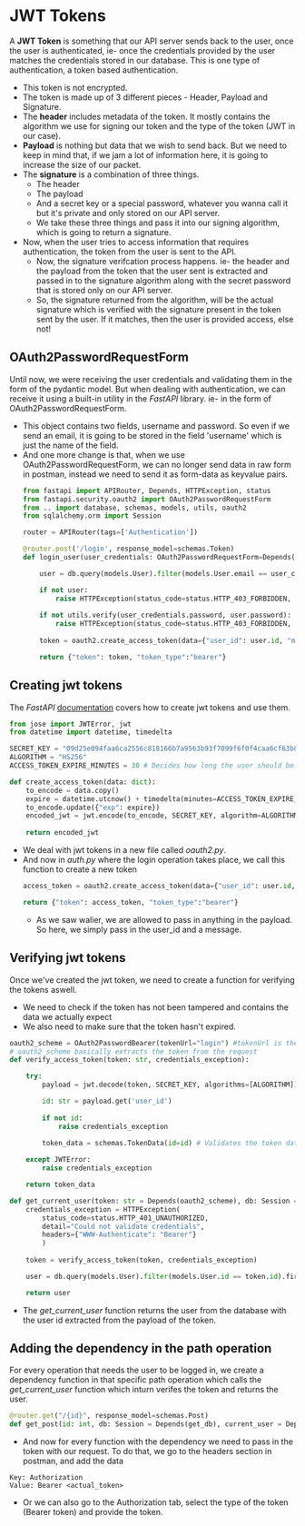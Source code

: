 # JWT Tokens

A **JWT Token** is something that our API server sends back to the user, once the user is authenticated, ie- once the credentials provided by the user matches the credentials stored in our database. This is one type of authentication, a token based authentication.
* This token is not encrypted.
* The token is made up of 3 different pieces - Header, Payload and Signature. 
* The **header** includes metadata of the token. It mostly contains the algorithm we use for signing our token and the type of the token (JWT in our case).
* **Payload** is nothing but data that we wish to send back. But we need to keep in mind that, if we jam a lot of information here, it is going to increase the size of our packet.
* The **signature** is a combination of three things.
    * The header
    * The payload
    * And a secret key or a special password, whatever you wanna call it but it's private and only stored on our API server.
    * We take these three things and pass it into our signing algorithm, which is going to return a signature.
* Now, when the user tries to access information that requires authentication, the token from the user is sent to the API. 
    * Now, the signature verifcation process happens. ie- the header and the payload from the token that the user sent is extracted and passed in to the signature algorithm along with the secret password that is stored only on our API server. 
    * So, the signature returned from the algorithm, will be the actual signature which is verified with the signature present in the token sent by the user. If it matches, then the user is provided access, else not!

## OAuth2PasswordRequestForm

Until now, we were receiving the user credentials and validating them in the form of the pydantic model. But when dealing with authentication, we can receive it using a built-in utility in the *FastAPI* library. ie- in the form of OAuth2PasswordRequestForm. 
* This object contains two fields, username and password. So even if we send an email, it is going to be stored in the field 'username' which is just the name of the field.
* And one more change is that, when we use OAuth2PasswordRequestForm, we can no longer send data in raw form in postman, instead we need to send it as form-data as keyvalue pairs.
    ```py
    from fastapi import APIRouter, Depends, HTTPException, status
    from fastapi.security.oauth2 import OAuth2PasswordRequestForm
    from .. import database, schemas, models, utils, oauth2
    from sqlalchemy.orm import Session

    router = APIRouter(tags=['Authentication'])

    @router.post('/login', response_model=schemas.Token)
    def login_user(user_credentials: OAuth2PasswordRequestForm=Depends(), db: Session = Depends(database.get_db)):

        user = db.query(models.User).filter(models.User.email == user_credentials.username).first() # The email is actually stored in the 'username' field of the OAuth2PasswordRequestForm

        if not user:
            raise HTTPException(status_code=status.HTTP_403_FORBIDDEN, detail="Invalid Credentials!")
        
        if not utils.verify(user_credentials.password, user.password):
            raise HTTPException(status_code=status.HTTP_403_FORBIDDEN, detail="Invalid Credentials!")
        
        token = oauth2.create_access_token(data={"user_id": user.id, "message": "Asif da boss!"})

        return {"token": token, "token_type":"bearer"}
    ```

## Creating jwt tokens

The _FastAPI_ [documentation](https://fastapi.tiangolo.com/tutorial/security/oauth2-jwt/) covers how to create jwt tokens and use them.
```python
from jose import JWTError, jwt
from datetime import datetime, timedelta

SECRET_KEY = "09d25e094faa6ca2556c818166b7a9563b93f7099f6f0f4caa6cf63b88e8d3e7"
ALGORITHM = "HS256"
ACCESS_TOKEN_EXPIRE_MINUTES = 30 # Decides how long the user should be logged in 

def create_access_token(data: dict):
    to_encode = data.copy()
    expire = datetime.utcnow() + timedelta(minutes=ACCESS_TOKEN_EXPIRE_MINUTES) # time that our token is going to expire
    to_encode.update({"exp": expire})
    encoded_jwt = jwt.encode(to_encode, SECRET_KEY, algorithm=ALGORITHM)
    
    return encoded_jwt
```
* We deal with jwt tokens in a new file called _oauth2.py_. 
* And now in _auth.py_ where the login operation takes place, we call this function to create a new token
    ```python
    access_token = oauth2.create_access_token(data={"user_id": user.id, "message": "Sanjeev da boss!"})

    return {"token": access_token, "token_type":"bearer"}
    ```
    * As we saw walier, we are allowed to pass in anything in the payload. So here, we simply pass in the user_id and a message.


## Verifying jwt tokens
Once we've created the jwt token, we need to create a function for verifying the tokens aswell.
* We need to check if the token has not been tampered and contains the data we actually expect
* We also need to make sure that the token hasn't expired.
```python
oauth2_scheme = OAuth2PasswordBearer(tokenUrl="login") #tokenUrl is the name of the route
# oauth2_scheme basically extracts the token from the request
def verify_access_token(token: str, credentials_exception):

    try:
        payload = jwt.decode(token, SECRET_KEY, algorithms=[ALGORITHM]) # Decodes the data from payload

        id: str = payload.get('user_id')
        
        if not id:
            raise credentials_exception
        
        token_data = schemas.TokenData(id=id) # Validates the token data with the Pydantic model asuuring we get all the fileds with the specif datatypes we expect

    except JWTError:
        raise credentials_exception

    return token_data

def get_current_user(token: str = Depends(oauth2_scheme), db: Session = Depends(get_db)):
    credentials_exception = HTTPException(
        status_code=status.HTTP_401_UNAUTHORIZED,
        detail="Could not validate credentials",
        headers={"WWW-Authenticate": "Bearer"}
        )
    
    token = verify_access_token(token, credentials_exception)

    user = db.query(models.User).filter(models.User.id == token.id).first()

    return user
```
* The *get_current_user* function returns the user from the database with the user id extracted from the payload of the token.

## Adding the dependency in the path operation
For every operation that needs the user to be logged in, we create a dependency function in that specific path operation which calls the *get_current_user* function which inturn verifes the token and returns the user.

```py
@router.get("/{id}", response_model=schemas.Post)
def get_post(id: int, db: Session = Depends(get_db), current_user = Depends(oauth2.get_current_user)):
```
* And now for every function with the dependency we need to pass in the token with our request. To do that, we go to the headers section in postman, and add the data
```
Key: Authorization
Value: Bearer <actual_token>
```
* Or we can also go to the Authorization tab, select the type of the token (Bearer token) and provide the token.
